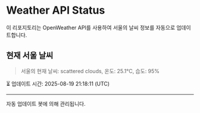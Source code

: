 
# Weather API Status

이 리포지토리는 OpenWeather API를 사용하여 서울의 날씨 정보를 자동으로 업데이트합니다.

## 현재 서울 날씨
> 서울의 현재 날씨: scattered clouds, 온도: 25.1°C, 습도: 95%

⏳ 업데이트 시간: 2025-08-19 21:18:11 (UTC)

---
자동 업데이트 봇에 의해 관리됩니다.
